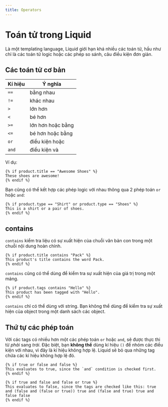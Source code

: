 ```yaml
---
title: Operators
---
```


# Toán tử trong Liquid

Là một templating language, Liquid giới hạn khá nhiều các toán tử, hầu như chỉ là các toán tử logic hoặc các phép so sánh, câu điều kiện đơn giản.

## Các toán tử cơ bản

| Kí hiệu | Ý nghĩa           |
| ------- | ----------------- |
| `==`    | bằng nhau         |
| `!=`    | khác nhau         |
| `>`     | lớn hơn           |
| `<`     | bé hơn            |
| `>=`    | lớn hơn hoặc bằng |
| `<=`    | bé hơn hoặc bằng  |
| `or`    | điều kiện hoặc    |
| `and`   | điều kiện và      |

Ví dụ:

```liquid
{% if product.title == "Awesome Shoes" %}
These shoes are awesome!
{% endif %}
```

Bạn cũng có thể kết hợp các phép logic với nhau thông qua 2 phép toán `or` hoặc `and`:

```liquid
{% if product.type == "Shirt" or product.type == "Shoes" %}
This is a shirt or a pair of shoes.
{% endif %}
```

## contains

`contains` kiểm tra liệu có sự xuất hiện của chuỗi văn bản con trong một chuỗi nội dung hoàn chỉnh.

```liquid
{% if product.title contains "Pack" %}
This product's title contains the word Pack.
{% endif %}
```

`contains` cũng có thể dùng để kiểm tra sự xuất hiện của giá trị trong một mảng.

```liquid
{% if product.tags contains "Hello" %}
This product has been tagged with "Hello".
{% endif %}
```

`contains` chỉ có thể dùng với string. Bạn không thể dùng để kiểm tra sự xuất hiện của object trong một danh sách các object.

## Thứ tự các phép toán

Với các tags có nhiều hơn một các phép toán `or` hoặc `and`, sẽ được thực thi từ _phải_ sang _trái_. Đặc biệt, bạn **không thể** dùng kí hiệu `()` để nhóm các điều kiện với nhau, vì đây là kí hiệu không hợp lệ. Liquid sẽ bỏ qua những tag chứa các kí hiệu không hợp lệ đó.

```liquid
{% if true or false and false %}
This evaluates to true, since the `and` condition is checked first.
{% endif %}
```

```liquid
{% if true and false and false or true %}
This evaluates to false, since the tags are checked like this: true and (false and (false or true)) true and (false and true) true and false false
{% endif %}
```
